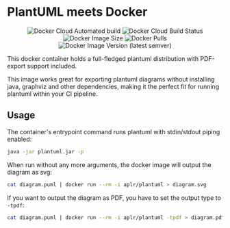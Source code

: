 # PlantUML meets Docker

<div style="text-align:center">
    <img alt="Docker Cloud Automated build" src="https://img.shields.io/docker/cloud/automated/aplr/plantuml">
    <img alt="Docker Cloud Build Status" src="https://img.shields.io/docker/cloud/build/aplr/plantuml">
    <img alt="Docker Image Size" src="https://img.shields.io/docker/image-size/aplr/plantuml">
    <img alt="Docker Pulls" src="https://img.shields.io/docker/pulls/aplr/plantuml">
    <img alt="Docker Image Version (latest semver)" src="https://img.shields.io/docker/v/aplr/plantuml">
</div>

This docker container holds a full-fledged plantuml distribution with PDF-export support included.

This image works great for exporting plantuml diagrams without installing java, graphviz and other dependencies, making it the perfect fit for running plantuml within your CI pipeline.

## Usage

The container's entrypoint command runs plantuml with stdin/stdout piping enabled:

```bash
java -jar plantuml.jar -p
```

When run without any more arguments, the docker image will output the diagram as svg:

```bash
cat diagram.puml | docker run --rm -i aplr/plantuml > diagram.svg
```

If you want to output the diagram as PDF, you have to set the output type to `-tpdf`:

```bash
cat diagram.puml | docker run --rm -i aplr/plantuml -tpdf > diagram.pdf
```